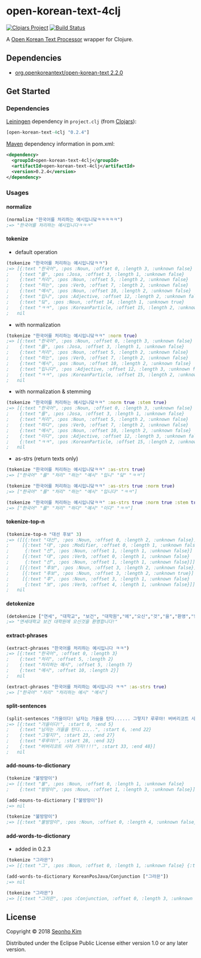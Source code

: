 # open-korean-text-4clj 
[![Clojars Project](https://img.shields.io/clojars/v/open-korean-text-4clj.svg)](https://clojars.org/open-korean-text-4clj)
[![Build Status](https://travis-ci.org/open-korean-text/open-korean-text-4clj.svg?branch=master)](https://travis-ci.org/open-korean-text/open-korean-text-4clj)

A [Open Korean Text Processor](https://github.com/open-korean-text/open-korean-text) wrapper for Clojure. 


## Dependencies

* [org.openkoreantext/open-korean-text 2.2.0](https://github.com/open-korean-text/open-korean-text/releases/tag/open-korean-text-2.2.0)


## Get Started

### Dependencies

[Leiningen](https://leiningen.org) dependency in `project.clj` (from [Clojars](https://clojars.org/open-korean-text-4clj)): 

```clojure
[open-korean-text-4clj "0.2.4"]
```

[Maven](http://maven.apache.org/) dependency information in pom.xml:
```xml
<dependency>
  <groupId>open-korean-text-4clj</groupId>
  <artifactId>open-korean-text-4clj</artifactId>
  <version>0.2.4</version>
</dependency>
```

### Usages

#### normalize

```clojure
(normalize "한국어를 처리하는 예시입니닼ㅋㅋㅋㅋㅋ")
;=> "한국어를 처리하는 예시입니다ㅋㅋㅋ"
```

#### tokenize

* default operation
```clojure
(tokenize "한국어를 처리하는 예시입니닼ㅋㅋ")
;=> [{:text "한국어", :pos :Noun, :offset 0, :length 3, :unknown false}
;    {:text "를", :pos :Josa, :offset 3, :length 1, :unknown false}
;    {:text "처리", :pos :Noun, :offset 5, :length 2, :unknown false}
;    {:text "하는", :pos :Verb, :offset 7, :length 2, :unknown false}
;    {:text "예시", :pos :Noun, :offset 10, :length 2, :unknown false}
;    {:text "입니", :pos :Adjective, :offset 12, :length 2, :unknown false}
;    {:text "닼", :pos :Noun, :offset 14, :length 1, :unknown true}
;    {:text "ㅋㅋ", :pos :KoreanParticle, :offset 15, :length 2, :unknown false}]
;   nil
```

* with normalization
```clojure
(tokenize "한국어를 처리하는 예시입니닼ㅋㅋ" :norm true)
;=> [{:text "한국어", :pos :Noun, :offset 0, :length 3, :unknown false}
;    {:text "를", :pos :Josa, :offset 3, :length 1, :unknown false}
;    {:text "처리", :pos :Noun, :offset 5, :length 2, :unknown false}
;    {:text "하는", :pos :Verb, :offset 7, :length 2, :unknown false}
;    {:text "예시", :pos :Noun, :offset 10, :length 2, :unknown false}
;    {:text "입니다", :pos :Adjective, :offset 12, :length 3, :unknown false}
;    {:text "ㅋㅋ", :pos :KoreanParticle, :offset 15, :length 2, :unknown false}]
;   nil
```

* with normalization & stemming
```clojure
(tokenize "한국어를 처리하는 예시입니닼ㅋㅋ" :norm true :stem true)
;=> [{:text "한국어", :pos :Noun, :offset 0, :length 3, :unknown false}
;    {:text "를", :pos :Josa, :offset 3, :length 1, :unknown false}
;    {:text "처리", :pos :Noun, :offset 5, :length 2, :unknown false}
;    {:text "하다", :pos :Verb, :offset 7, :length 2, :unknown false}
;    {:text "예시", :pos :Noun, :offset 10, :length 2, :unknown false}
;    {:text "이다", :pos :Adjective, :offset 12, :length 3, :unknown false}
;    {:text "ㅋㅋ", :pos :KoreanParticle, :offset 15, :length 2, :unknown false}]
;   nil
```

* as-strs (return texts only)
```clojure
(tokenize "한국어를 처리하는 예시입니닼ㅋㅋ" :as-strs true)
;=> ["한국어" "를" "처리" "하는" "예시" "입니" "닼" "ㅋㅋ"]

(tokenize "한국어를 처리하는 예시입니닼ㅋㅋ" :as-strs true :norm true)
;=> ["한국어" "를" "처리" "하는" "예시" "입니다" "ㅋㅋ"]

(tokenize "한국어를 처리하는 예시입니닼ㅋㅋ" :as-strs true :norm true :stem true)
;=> ["한국어" "를" "처리" "하다" "예시" "이다" "ㅋㅋ"]
```

#### tokenize-top-n
```clojure
(tokenize-top-n "대선 후보" 3)
;=> ([[{:text "대선", :pos :Noun, :offset 0, :length 2, :unknown false}]
;     [{:text "대", :pos :Modifier, :offset 0, :length 1, :unknown false}
;      {:text "선", :pos :Noun, :offset 1, :length 1, :unknown false}]
;     [{:text "대", :pos :Verb, :offset 0, :length 1, :unknown false}
;      {:text "선", :pos :Noun, :offset 1, :length 1, :unknown false}]]
;    [[{:text "후보", :pos :Noun, :offset 3, :length 2, :unknown false}]
;     [{:text "후보", :pos :Noun, :offset 3, :length 2, :unknown true}]
;     [{:text "후", :pos :Noun, :offset 3, :length 1, :unknown false}
;      {:text "보", :pos :Verb, :offset 4, :length 1, :unknown false}]])
;   nil
```

#### detokenize
```clojure
(detokenize ["연세", "대학교", "보건", "대학원","에","오신","것","을","환영","합니다", "!"])
;=> "연세대학교 보건 대학원에 오신것을 환영합니다!"
```

#### extract-phrases
```clojure
(extract-phrases "한국어를 처리하는 예시입니다 ㅋㅋ")
;=> [{:text "한국어", :offset 0, :length 3}
;    {:text "처리", :offset 5, :length 2}
;    {:text "처리하는 예시", :offset 5, :length 7}
;    {:text "예시", :offset 10, :length 2}]
;   nil

(extract-phrases "한국어를 처리하는 예시입니다 ㅋㅋ" :as-strs true)
;=> ["한국어" "처리" "처리하는 예시" "예시"]
```

#### split-sentences
```clojure
(split-sentences "가을이다! 남자는 가을을 탄다...... 그렇지? 루루야! 버버리코트 사러 가자!!!!")
;=> [{:text "가을이다!", :start 0, :end 5}
;    {:text "남자는 가을을 탄다......", :start 6, :end 22}
;    {:text "그렇지?", :start 23, :end 27}
;    {:text "루루야!", :start 28, :end 32}
;    {:text "버버리코트 사러 가자!!!!", :start 33, :end 48}]
;   nil
```

#### add-nouns-to-dictionary
```clojure
(tokenize "불방망이")
;=> [{:text "불", :pos :Noun, :offset 0, :length 1, :unknown false} 
;    {:text "방망이", :pos :Noun, :offset 1, :length 3, :unknown false}]

(add-nouns-to-dictionary ["불방망이"])
;=> nil

(tokenize "불방망이")
;=> [{:text "불방망이", :pos :Noun, :offset 0, :length 4, :unknown false}]
```

#### add-words-to-dictionary 
* added in 0.2.3
```clojure
(tokenize "그라믄")
;=> [{:text "그", :pos :Noun, :offset 0, :length 1, :unknown false} {:text "라", :pos :Josa, :offset 1, :length 1, :unknown false} {:text "믄", :pos :Modifier, :offset 2, :length 1, :unknown false}]

(add-words-to-dictionary KoreanPosJava/Conjunction ["그라믄"])
;=> nil

(tokenize "그라믄")
;=> [{:text "그라믄", :pos :Conjunction, :offset 0, :length 3, :unknown false}]
```

## License

Copyright © 2018 [Seonho Kim](http://seonho.kim)

Distributed under the Eclipse Public License either version 1.0 or any later version.
